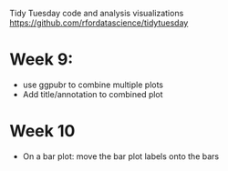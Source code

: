 Tidy Tuesday code and analysis visualizations  
https://github.com/rfordatascience/tidytuesday


# Week 9:
- use ggpubr to combine multiple plots
- Add title/annotation to combined plot

# Week 10
- On a bar plot: move the bar plot labels onto the bars
